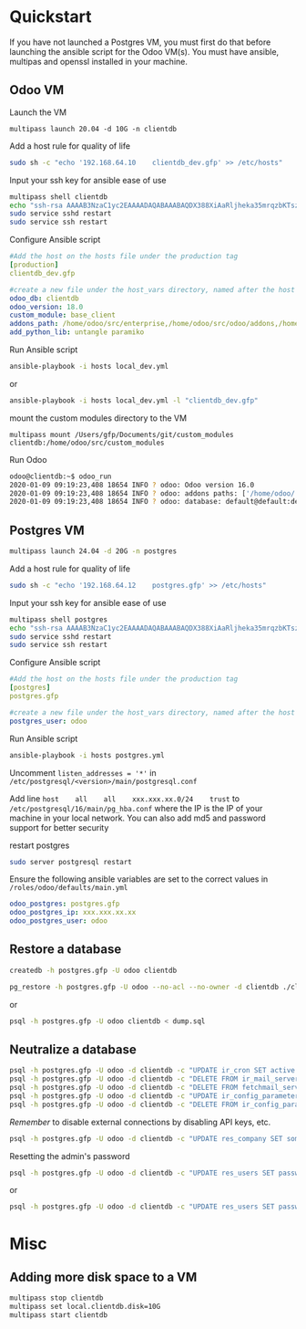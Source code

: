 # Quickstart

If you have not launched a Postgres VM, you must first do that before launching the ansible script for the Odoo VM(s). You must have ansible, multipas and openssl installed in your machine.

## Odoo VM

Launch the VM

```
multipass launch 20.04 -d 10G -n clientdb
```

Add a host rule for quality of life

```bash
sudo sh -c "echo '192.168.64.10    clientdb_dev.gfp' >> /etc/hosts"
```

Input your ssh key for ansible ease of use

```bash
multipass shell clientdb
echo "ssh-rsa AAAAB3NzaC1yc2EAAAADAQABAAABAQDX388XiAaRljheka35mrqzbKTszotIrxnsFJgvhHT2t1qQ05318JzuV9GQCxCD2qUBMvHPrrJVbDMejpU6pPR1A08eeUy9A/9cgTsGkvw1COwbaSOAsKwcpKwGubAcwKwc+qPKXALW6oQ2rn7TGyX0SL5RSaEz11il/GLwYUVQsjxKentpmT/AeXKQyuA75v2z4+e21Pp/CKLWXVzYXs8byHZA75VQoQtukUlJ9qay6T/AyZUDnhEVcg2GdMXQ9Mh19x5w5i8Itt76qzGRjj2REunwiSIfT/g+7DYB0pe7Wn7xDCbOfKN2j8YopP3ZBp7U954uUW51wJAuXpWzgpZt gfp@gfp.local" >> /home/ubuntu/.ssh/authorized_keys
sudo service sshd restart
sudo service ssh restart
```

Configure Ansible script

```yml
#Add the host on the hosts file under the production tag
[production]
clientdb_dev.gfp

#create a new file under the host_vars directory, named after the host (e.g. clientdb_dev.gfp). Required: odoo_db, odoo_version, addons_path
odoo_db: clientdb
odoo_version: 18.0
custom_module: base_client
addons_path: /home/odoo/src/enterprise,/home/odoo/src/odoo/addons,/home/odoo/src/custom_modules/client
add_python_lib: untangle paramiko
```

Run Ansible script

```bash
ansible-playbook -i hosts local_dev.yml
```

or

```bash
ansible-playbook -i hosts local_dev.yml -l "clientdb_dev.gfp"
```

mount the custom modules directory to the VM

```
multipass mount /Users/gfp/Documents/git/custom_modules clientdb:/home/odoo/src/custom_modules
```

Run Odoo

```bash
odoo@clientdb:~$ odoo_run
2020-01-09 09:19:23,408 18654 INFO ? odoo: Odoo version 16.0
2020-01-09 09:19:23,408 18654 INFO ? odoo: addons paths: ['/home/odoo/.local/share/Odoo/addons/16.0', '/home/odoo/src/enterprise', '/home/odoo/src/odoo/addons', '/home/odoo/src/custom_modules/clientdb', '/home/odoo/src/odoo/odoo/addons']
2020-01-09 09:19:23,408 18654 INFO ? odoo: database: default@default:default
```

## Postgres VM

```bash
multipass launch 24.04 -d 20G -n postgres
```

Add a host rule for quality of life

```bash
sudo sh -c "echo '192.168.64.12    postgres.gfp' >> /etc/hosts"
```

Input your ssh key for ansible ease of use

```bash
multipass shell postgres
echo "ssh-rsa AAAAB3NzaC1yc2EAAAADAQABAAABAQDX388XiAaRljheka35mrqzbKTszotIrxnsFJgvhHT2t1qQ05318JzuV9GQCxCD2qUBMvHPrrJVbDMejpU6pPR1A08eeUy9A/9cgTsGkvw1COwbaSOAsKwcpKwGubAcwKwc+qPKXALW6oQ2rn7TGyX0SL5RSaEz11il/GLwYUVQsjxKentpmT/AeXKQyuA75v2z4+e21Pp/CKLWXVzYXs8byHZA75VQoQtukUlJ9qay6T/AyZUDnhEVcg2GdMXQ9Mh19x5w5i8Itt76qzGRjj2REunwiSIfT/g+7DYB0pe7Wn7xDCbOfKN2j8YopP3ZBp7U954uUW51wJAuXpWzgpZt gfp@gfp.local" >> /home/ubuntu/.ssh/authorized_keys
sudo service sshd restart
sudo service ssh restart
```

Configure Ansible script

```yml
#Add the host on the hosts file under the production tag
[postgres]
postgres.gfp

#create a new file under the host_vars directory, named after the host (e.g. postgres.gfp)
postgres_user: odoo
```

Run Ansible script

```bash
ansible-playbook -i hosts postgres.yml
```

Uncomment `listen_addresses = '*'` in `/etc/postgresql/<version>/main/postgresql.conf`

Add line `host    all    all    xxx.xxx.xx.0/24    trust` to `/etc/postgresql/16/main/pg_hba.conf` where the IP is the IP of your machine in your local network. You can also add md5 and password support for better security

restart postgres

```bash
sudo server postgresql restart
```

Ensure the following ansible variables are set to the correct values in `/roles/odoo/defaults/main.yml`

```yml
odoo_postgres: postgres.gfp
odoo_postgres_ip: xxx.xxx.xx.xx
odoo_postgres_user: odoo
```

## Restore a database

```bash
createdb -h postgres.gfp -U odoo clientdb
```

```bash
pg_restore -h postgres.gfp -U odoo --no-acl --no-owner -d clientdb ./clientdb.dump
```

or

```bash
psql -h postgres.gfp -U odoo clientdb < dump.sql
```

## Neutralize a database

```bash
psql -h postgres.gfp -U odoo -d clientdb -c "UPDATE ir_cron SET active = 'f';"
psql -h postgres.gfp -U odoo -d clientdb -c "DELETE FROM ir_mail_server where id > 0;"
psql -h postgres.gfp -U odoo -d clientdb -c "DELETE FROM fetchmail_server where id > 0;"
psql -h postgres.gfp -U odoo -d clientdb -c "UPDATE ir_config_parameter SET value = 'http://client_db.gfp' WHERE key = 'web.base.url';"
psql -h postgres.gfp -U odoo -d clientdb -c "DELETE FROM ir_config_parameter WHERE key = 'database.enterprise_code';"
```

_Remember_ to disable external connections by disabling API keys, etc.

```bash
psql -h postgres.gfp -U odoo -d clientdb -c "UPDATE res_company SET some_api_key = false";'
```

Resetting the admin's password

```bash
psql -h postgres.gfp -U odoo -d clientdb -c "UPDATE res_users SET password='admin' WHERE login = 'admin';"
```

or

```bash
psql -h postgres.gfp -U odoo -d clientdb -c "UPDATE res_users SET password='admin' WHERE id = 2;"
```

# Misc

## Adding more disk space to a VM

```bash
multipass stop clientdb
multipass set local.clientdb.disk=10G
multipass start clientdb
```
